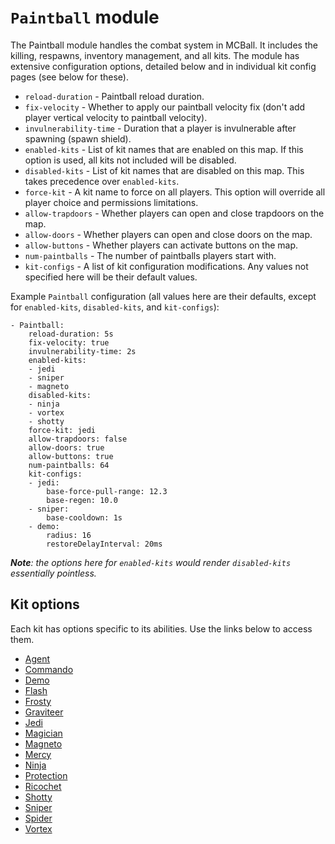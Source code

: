 # `Paintball` module

The Paintball module handles the combat system in MCBall. It includes the killing, respawns, inventory management, and all kits. The module has extensive configuration options, detailed below and in individual kit config pages (see below for these).

- `reload-duration` - Paintball reload duration.
- `fix-velocity` - Whether to apply our paintball velocity fix (don't add player vertical velocity to paintball velocity).
- `invulnerability-time` - Duration that a player is invulnerable after spawning (spawn shield).
- `enabled-kits` - List of kit names that are enabled on this map. If this option is used, all kits not included will be disabled.
- `disabled-kits` - List of kit names that are disabled on this map. This takes precedence over `enabled-kits`.
- `force-kit` - A kit name to force on all players. This option will override all player choice and permissions limitations.
- `allow-trapdoors` - Whether players can open and close trapdoors on the map.
- `allow-doors` - Whether players can open and close doors on the map.
- `allow-buttons` - Whether players can activate buttons on the map.
- `num-paintballs` - The number of paintballs players start with.
- `kit-configs` - A list of kit configuration modifications. Any values not specified here will be their default values.

Example `Paintball` configuration (all values here are their defaults, except for `enabled-kits`, `disabled-kits`, and `kit-configs`):

```
- Paintball:
    reload-duration: 5s
    fix-velocity: true
    invulnerability-time: 2s
    enabled-kits:
    - jedi
    - sniper
    - magneto
    disabled-kits:
    - ninja
    - vortex
    - shotty
    force-kit: jedi
    allow-trapdoors: false
    allow-doors: true
    allow-buttons: true
    num-paintballs: 64
    kit-configs:
    - jedi:
        base-force-pull-range: 12.3
        base-regen: 10.0
    - sniper:
        base-cooldown: 1s
    - demo:
        radius: 16
        restoreDelayInterval: 20ms
```
_**Note**: the options here for `enabled-kits` would render `disabled-kits` essentially pointless._

## Kit options
Each kit has options specific to its abilities. Use the links below to access them.
- [Agent](modules/kits/Agent.md)
- [Commando](modules/kits/Commando.md)
- [Demo](modules/kits/Demo.md)
- [Flash](modules/kits/Flash.md)
- [Frosty](modules/kits/Frosty.md)
- [Graviteer](modules/kits/Graviteer.md)
- [Jedi](modules/kits/Jedi.md)
- [Magician](modules/kits/Magician.md)
- [Magneto](modules/kits/Magneto.md)
- [Mercy](modules/kits/Mercy.md)
- [Ninja](modules/kits/Ninja.md)
- [Protection](modules/kits/Protection.md)
- [Ricochet](modules/kits/Ricochet.md)
- [Shotty](modules/kits/Shotty.md)
- [Sniper](modules/kits/Sniper.md)
- [Spider](modules/kits/Spider.md)
- [Vortex](modules/kits/Vortex.md)
